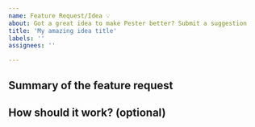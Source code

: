 ```yaml
---
name: Feature Request/Idea 💡
about: Got a great idea to make Pester better? Submit a suggestion 
title: 'My amazing idea title'
labels: ''
assignees: ''

---
```


<!--

Thank you for using Pester!

Good ideas are always welcome and there's no commitment to implement it yourself, but feel free to contribute after an initial discussion. 

- Try out the latest version of Pester - maybe your request is already available. See [Installation and update guide](https://pester.dev/docs/introduction/installation).
- See [README](https://github.com/pester/Pester) for the latest updates and newest features.
- Search for existing issues to matches your idea. A popular issue/request is more likely to be prioritized.

-->

## Summary of the feature request

<!--  A clear and concise description of your idea.

What problem do you want to solve?

As a user I'd like to be able to get X by doing Y. This would be very useful in situations like Z.

-->

## How should it work? (optional)

<!--

Do you already have an idea of how this experience should be. Feel free to provide a short demo of usage and expected results.

-->